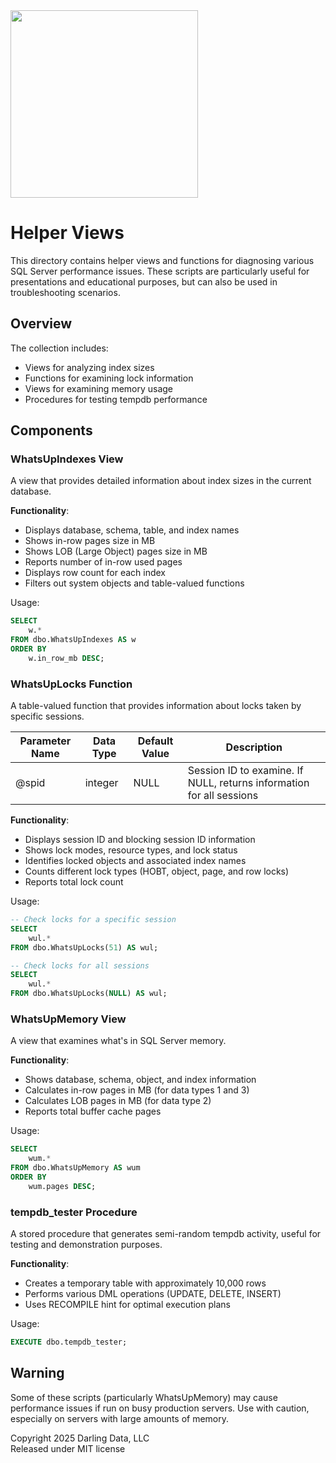 <img src="https://erikdarling.com/wp-content/uploads/2025/08/darling-data-logo_RGB.jpg" width="300px" />

# Helper Views

This directory contains helper views and functions for diagnosing various SQL Server performance issues. These scripts are particularly useful for presentations and educational purposes, but can also be used in troubleshooting scenarios.

## Overview

The collection includes:
- Views for analyzing index sizes
- Functions for examining lock information
- Views for examining memory usage
- Procedures for testing tempdb performance

## Components

### WhatsUpIndexes View

A view that provides detailed information about index sizes in the current database.

**Functionality**:
- Displays database, schema, table, and index names
- Shows in-row pages size in MB
- Shows LOB (Large Object) pages size in MB
- Reports number of in-row used pages
- Displays row count for each index
- Filters out system objects and table-valued functions

Usage:
```sql
SELECT
    w.*
FROM dbo.WhatsUpIndexes AS w
ORDER BY
    w.in_row_mb DESC;
```

### WhatsUpLocks Function

A table-valued function that provides information about locks taken by specific sessions.

| Parameter Name | Data Type | Default Value | Description |
|----------------|-----------|---------------|-------------|
| @spid | integer | NULL | Session ID to examine. If NULL, returns information for all sessions |

**Functionality**:
- Displays session ID and blocking session ID information
- Shows lock modes, resource types, and lock status
- Identifies locked objects and associated index names
- Counts different lock types (HOBT, object, page, and row locks)
- Reports total lock count

Usage:
```sql
-- Check locks for a specific session
SELECT
    wul.*
FROM dbo.WhatsUpLocks(51) AS wul;

-- Check locks for all sessions
SELECT
    wul.*
FROM dbo.WhatsUpLocks(NULL) AS wul;
```

### WhatsUpMemory View

A view that examines what's in SQL Server memory.

**Functionality**:
- Shows database, schema, object, and index information
- Calculates in-row pages in MB (for data types 1 and 3)
- Calculates LOB pages in MB (for data type 2)
- Reports total buffer cache pages

Usage:
```sql
SELECT
    wum.*
FROM dbo.WhatsUpMemory AS wum
ORDER BY
    wum.pages DESC;
```

### tempdb_tester Procedure

A stored procedure that generates semi-random tempdb activity, useful for testing and demonstration purposes.

**Functionality**:
- Creates a temporary table with approximately 10,000 rows
- Performs various DML operations (UPDATE, DELETE, INSERT)
- Uses RECOMPILE hint for optimal execution plans

Usage:
```sql
EXECUTE dbo.tempdb_tester;
```

## Warning

Some of these scripts (particularly WhatsUpMemory) may cause performance issues if run on busy production servers. Use with caution, especially on servers with large amounts of memory.

Copyright 2025 Darling Data, LLC  
Released under MIT license
